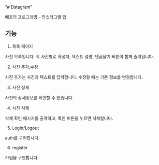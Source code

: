 "# Dstagram" 

배프의 프로그래밍 - 인스타그램 앱

## 기능
1. 목록 페이지

사진 목록입니다. 각 사진별로 작성자, 텍스트 설명, 댓글달기 버튼이 함께 출력됩니다.

2. 사진 추가,수정

사진 추가는 사진과 텍스트를 입력합니다. 수정할 때는 기존 정보를 변경합니다.

3. 사진 상세

사진의 상세정보를 확인할 수 있습니다.

4. 사진 삭제

삭제 확인 메시지를 출력하고, 확인 버튼을 누르면 삭제합니다.

5. Login/Logout

auth를 구현합니다.

6. register 

가입을 구현합니다.